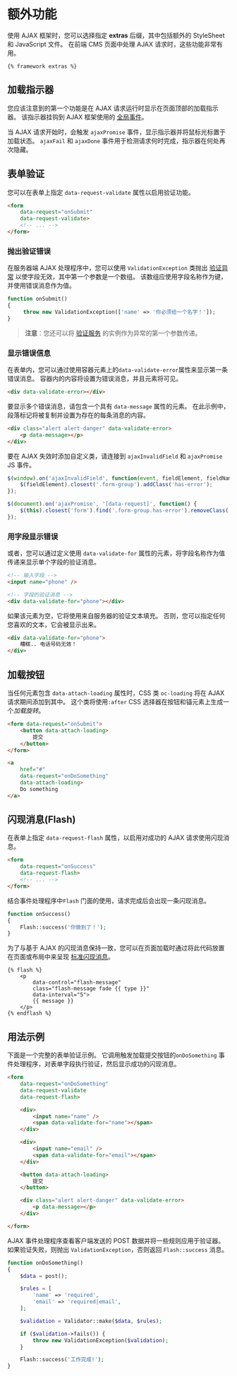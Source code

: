 # 额外功能

使用 AJAX 框架时，您可以选择指定 **extras** 后缀，其中包括额外的 StyleSheet 和 JavaScript 文件。 在前端 CMS 页面中处理 AJAX 请求时，这些功能非常有用。

```twig
{% framework extras %}
```

## 加载指示器

您应该注意到的第一个功能是在 AJAX 请求运行时显示在页面顶部的加载指示器。 该指示器挂钩到 AJAX 框架使用的 [全局事件](../ajax/javascript-api.md#global-ajax-events)。

当 AJAX 请求开始时，会触发 `ajaxPromise` 事件，显示指示器并将鼠标光标置于加载状态。 `ajaxFail` 和 `ajaxDone` 事件用于检测请求何时完成，指示器在何处再次隐藏。

## 表单验证

您可以在表单上指定 `data-request-validate` 属性以启用验证功能。

```html
<form
    data-request="onSubmit"
    data-request-validate>
    <!-- ... -->
</form>
```

### 抛出验证错误

在服务器端 AJAX 处理程序中，您可以使用 `ValidationException` 类抛出 [验证异常](../services/error-log.md#validation-exception) 以使字段无效，其中第一个参数是一个数组。 该数组应使用字段名称作为键，并使用错误消息作为值。

```php
function onSubmit()
{
     throw new ValidationException(['name' => '你必须给一个名字！']);
}
```

> **注意**：您还可以将 [验证服务](../services/validation.md) 的实例作为异常的第一个参数传递。

### 显示错误信息

在表单内，您可以通过使用容器元素上的`data-validate-error`属性来显示第一条错误消息。 容器内的内容将设置为错误消息，并且元素将可见。

```html
<div data-validate-error></div>
```

要显示多个错误消息，请包含一个具有 `data-message` 属性的元素。 在此示例中，段落标记将被复制并设置为存在的每条消息的内容。

```html
<div class="alert alert-danger" data-validate-error>
    <p data-message></p>
</div>
```

要在 AJAX 失效时添加自定义类，请连接到 `ajaxInvalidField` 和 `ajaxPromise` JS 事件。

```js
$(window).on('ajaxInvalidField', function(event, fieldElement, fieldName, errorMsg, isFirst) {
    $(fieldElement).closest('.form-group').addClass('has-error');
});

$(document).on('ajaxPromise', '[data-request]', function() {
    $(this).closest('form').find('.form-group.has-error').removeClass('has-error');
});
```

### 用字段显示错误

或者，您可以通过定义使用 `data-validate-for` 属性的元素，将字段名称作为值传递来显示单个字段的验证消息。

```html
<!-- 输入字段 -->
<input name="phone" />

<!-- 字段的验证消息 -->
<div data-validate-for="phone"></div>
```

如果该元素为空，它将使用来自服务器的验证文本填充。 否则，您可以指定任何您喜欢的文本，它会被显示出来。

```html
<div data-validate-for="phone">
    糟糕.. 电话号码无效！
</div>
```

## 加载按钮

当任何元素包含 `data-attach-loading` 属性时，CSS 类 `oc-loading` 将在 AJAX 请求期间添加到其中。 这个类将使用`:after` CSS 选择器在按钮和锚元素上生成一个*加载旋转*。

```html
<form data-request="onSubmit">
    <button data-attach-loading>
        提交
    </button>
</form>

<a
    href="#"
    data-request="onDoSomething"
    data-attach-loading>
    Do something
</a>
```

## 闪现消息(Flash)

在表单上指定 `data-request-flash` 属性，以启用对成功的 AJAX 请求使用闪现消息。

```html
<form
    data-request="onSuccess"
    data-request-flash>
    <!-- ... -->
</form>
```

结合事件处理程序中`Flash` 门面的使用，请求完成后会出现一条闪现消息。

```php
function onSuccess()
{
    Flash::success('你做到了！');
}
```

为了与基于 AJAX 的闪现消息保持一致，您可以在页面加载时通过将此代码放置在页面或布局中来呈现 [标准闪现消息](../markup/tag-flash.md)。

```twig
{% flash %}
    <p
        data-control="flash-message"
        class="flash-message fade {{ type }}"
        data-interval="5">
        {{ message }}
    </p>
{% endflash %}
```
## 用法示例

下面是一个完整的表单验证示例。 它调用触发加载提交按钮的`onDoSomething` 事件处理程序，对表单字段执行验证，然后显示成功的闪现消息。

```html
<form
    data-request="onDoSomething"
    data-request-validate
    data-request-flash>

    <div>
        <input name="name" />
        <span data-validate-for="name"></span>
    </div>

    <div>
        <input name="email" />
        <span data-validate-for="email"></span>
    </div>

    <button data-attach-loading>
        提交
    </button>

    <div class="alert alert-danger" data-validate-error>
        <p data-message></p>
    </div>

</form>
```

AJAX 事件处理程序查看客户端发送的 POST 数据并将一些规则应用于验证器。 如果验证失败，则抛出 `ValidationException`，否则返回 `Flash::success` 消息。

```php
function onDoSomething()
{
    $data = post();

    $rules = [
        'name' => 'required',
        'email' => 'required|email',
    ];

    $validation = Validator::make($data, $rules);

    if ($validation->fails()) {
        throw new ValidationException($validation);
    }

    Flash::success('工作完成!');
}
```
